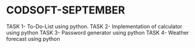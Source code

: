# CODSOFT-SEPTEMBER
TASK 1- To-Do-List using python.
TASK 2- Implementation of calculator using python
TASK 3- Password generator using python
TASK 4- Weather forecast using python
